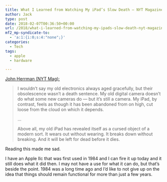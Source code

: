 ```yaml
---
title: What I Learned from Watching My iPad’s Slow Death – NYT Magazine
author: Jack
type: post
date: 2018-02-07T00:36:50+00:00
url: /2018/what-i-learned-from-watching-my-ipads-slow-death-nyt-magazine/
mf2_mp-syndicate-to:
  - 'a:1:{i:0;s:4:"none";}'
categories:
  - Tech
tags:
  - apple
  - hardware

---
```

[John Herrman (NYT Mag):][1]

> I wouldn’t say my old electronics always aged gracefully, but their obsolescence wasn’t a death sentence. My old digital camera doesn’t do what some new cameras do — but it’s still a camera. My iPad, by contrast, feels as though it has been abandoned from on high, cut loose from the cloud on which it depends.
> 
> &#8230;
> 
> Above all, my old iPad has revealed itself as a cursed object of a modern sort. It wears out without wearing. It breaks down without breaking. And it will be left for dead before it dies.

Reading this made me sad.

I have an Apple IIc that was first used in 1984 and I can fire it up today and it still does what it did then. I may not have a use for what it can do, but that&#8217;s beside the point. 1984 was a long time ago and I&#8217;d like to not give up on the idea that things should remain functional for more than just a few years.

&nbsp;

 [1]: https://www.nytimes.com/2018/02/06/magazine/what-i-learned-from-watching-my-ipads-slow-death.html